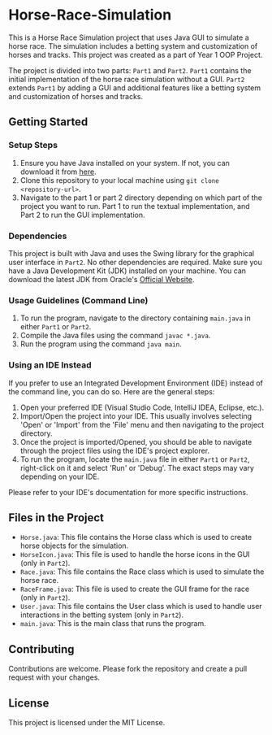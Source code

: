 # Horse-Race-Simulation

This is a Horse Race Simulation project that uses Java GUI to simulate a horse race. The simulation includes a betting system and customization of horses and tracks. This project was created as a part of Year 1 OOP Project.

The project is divided into two parts: `Part1` and `Part2`. `Part1` contains the initial implementation of the horse race simulation without a GUI. `Part2` extends `Part1` by adding a GUI and additional features like a betting system and customization of horses and tracks.

## Getting Started
### Setup Steps

1. Ensure you have Java installed on your system. If not, you can download it from [here](https://www.oracle.com/uk/java/technologies/downloads/#java21).
2. Clone this repository to your local machine using `git clone <repository-url>`.
3. Navigate to the part 1 or part 2 directory depending on which part of the project you want to run. Part 1 to run the textual implementation, and Part 2 to run the GUI implementation.

### Dependencies

This project is built with Java and uses the Swing library for the graphical user interface in `Part2`. No other dependencies are required. Make sure you have a Java Development Kit (JDK) installed on your machine. You can download the latest JDK from Oracle's [Official Website](https://www.oracle.com/uk/java/technologies/downloads/#java21).

### Usage Guidelines (Command Line)

1. To run the program, navigate to the directory containing `main.java` in either `Part1` or `Part2`.
2. Compile the Java files using the command `javac *.java`.
3. Run the program using the command `java main`.

### Using an IDE Instead

If you prefer to use an Integrated Development Environment (IDE) instead of the command line, you can do so. Here are the general steps:

1. Open your preferred IDE (Visual Studio Code, IntelliJ IDEA, Eclipse, etc.).
2. Import/Open the project into your IDE. This usually involves selecting 'Open' or 'Import' from the 'File' menu and then navigating to the project directory.
3. Once the project is imported/Opened, you should be able to navigate through the project files using the IDE's project explorer.
4. To run the program, locate the `main.java` file in either `Part1` or `Part2`, right-click on it and select 'Run' or 'Debug'. The exact steps may vary depending on your IDE.

Please refer to your IDE's documentation for more specific instructions.

## Files in the Project

- `Horse.java`: This file contains the Horse class which is used to create horse objects for the simulation.
- `HorseIcon.java`: This file is used to handle the horse icons in the GUI (only in `Part2`).
- `Race.java`: This file contains the Race class which is used to simulate the horse race.
- `RaceFrame.java`: This file is used to create the GUI frame for the race (only in `Part2`).
- `User.java`: This file contains the User class which is used to handle user interactions in the betting system (only in `Part2`).
- `main.java`: This is the main class that runs the program.

## Contributing

Contributions are welcome. Please fork the repository and create a pull request with your changes.

## License

This project is licensed under the MIT License.